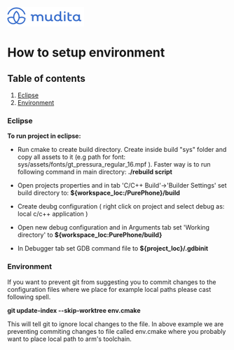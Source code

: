 ![alt text](./Images/mudita_logo.png "MUDITA")

# How to setup environment

## Table of contents
1. [Eclipse](#Eclipse)
2. [Environment](#Environment)


### Eclipse <a name="Eclipse"></a>

**To run project in eclipse:**

* Run cmake to create build directory. Create inside build "sys" folder and copy all assets to it (e.g path for font: sys/assets/fonts/gt_pressura_regular_16.mpf ). Faster way is to run following command in main directory: **./rebuild script**

* Open projects properties and in tab 'C/C++ Build'->'Builder Settings' set build directory to: **${workspace_loc:/PurePhone}/build**
* Create deubg configuration ( right click on project and select debug as: local c/c++ application )
* Open new debug configuration and in Arguments tab set 'Working directory' to **${workspace_loc:PurePhone/build}**
* In Debugger tab set GDB command file to **${project_loc}/.gdbinit**

### Environment <a name="Environment"></a>

If you want to prevent git from suggesting you to commit changes to the configuration files where we place for example local paths please cast following spell. 

**git update-index --skip-worktree env.cmake**

This will tell git to ignore local changes to the file. In above example we are preventing commiting changes to file called env.cmake where you probably want to place local path to arm's toolchain.